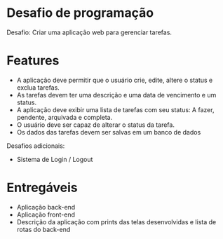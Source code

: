 # Desafio de programação

Desafio: Criar uma aplicação web para gerenciar tarefas.

# Features

-   A aplicação deve permitir que o usuário crie, edite, altere o status e exclua tarefas.
-   As tarefas devem ter uma descrição e uma data de vencimento e um status.
-   A aplicação deve exibir uma lista de tarefas com seu status: A fazer, pendente, arquivada e completa.
-   O usuário deve ser capaz de alterar o status da tarefa.
-   Os dados das tarefas devem ser salvas em um banco de dados

Desafios adicionais: 
- Sistema de Login / Logout

# Entregáveis

- Aplicação back-end
- Aplicação front-end
- Descrição da aplicação com prints das telas desenvolvidas e lista de rotas do back-end
